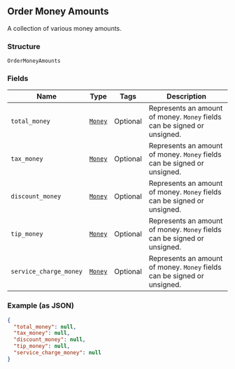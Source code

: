 ## Order Money Amounts

A collection of various money amounts.

### Structure

`OrderMoneyAmounts`

### Fields

| Name | Type | Tags | Description |
|  --- | --- | --- | --- |
| `total_money` | [`Money`](/doc/models/money.md) | Optional | Represents an amount of money. `Money` fields can be signed or unsigned. |
| `tax_money` | [`Money`](/doc/models/money.md) | Optional | Represents an amount of money. `Money` fields can be signed or unsigned. |
| `discount_money` | [`Money`](/doc/models/money.md) | Optional | Represents an amount of money. `Money` fields can be signed or unsigned. |
| `tip_money` | [`Money`](/doc/models/money.md) | Optional | Represents an amount of money. `Money` fields can be signed or unsigned. |
| `service_charge_money` | [`Money`](/doc/models/money.md) | Optional | Represents an amount of money. `Money` fields can be signed or unsigned. |

### Example (as JSON)

```json
{
  "total_money": null,
  "tax_money": null,
  "discount_money": null,
  "tip_money": null,
  "service_charge_money": null
}
```

